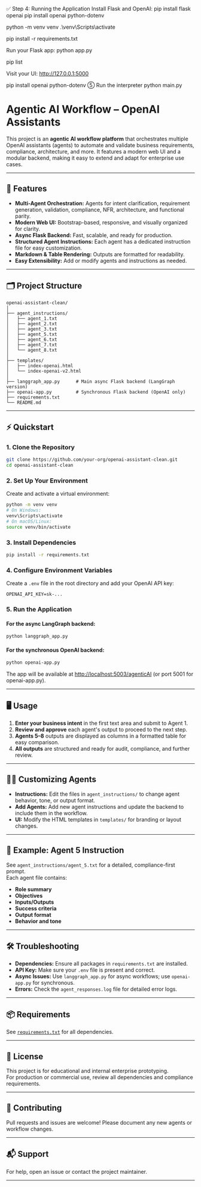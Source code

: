 ✅ Step 4: Running the Application
Install Flask and OpenAI:
pip install flask openai
pip install openai python-dotenv

python -m venv venv
.\venv\Scripts\activate

pip install -r requirements.txt

Run your Flask app:
python app.py

pip list

Visit your UI:
http://127.0.0.1:5000


pip install openai python-dotenv
⑤ Run the interpreter
python main.py


# Agentic AI Workflow – OpenAI Assistants

This project is an **agentic AI workflow platform** that orchestrates multiple OpenAI assistants (agents) to automate and validate business requirements, compliance, architecture, and more. It features a modern web UI and a modular backend, making it easy to extend and adapt for enterprise use cases.

---

## 🚀 Features

- **Multi-Agent Orchestration:** Agents for intent clarification, requirement generation, validation, compliance, NFR, architecture, and functional parity.
- **Modern Web UI:** Bootstrap-based, responsive, and visually organized for clarity.
- **Async Flask Backend:** Fast, scalable, and ready for production.
- **Structured Agent Instructions:** Each agent has a dedicated instruction file for easy customization.
- **Markdown & Table Rendering:** Outputs are formatted for readability.
- **Easy Extensibility:** Add or modify agents and instructions as needed.

---

## 🗂️ Project Structure

```
openai-assistant-clean/
│
├── agent_instructions/
│   ├── agent_1.txt
│   ├── agent_2.txt
│   ├── agent_3.txt
│   ├── agent_5.txt
│   ├── agent_6.txt
│   ├── agent_7.txt
│   └── agent_8.txt
│
├── templates/
│   ├── index-openai.html
│   └── index-openai-v2.html
│
├── langgraph_app.py      # Main async Flask backend (LangGraph version)
├── openai-app.py         # Synchronous Flask backend (OpenAI only)
├── requirements.txt
└── README.md
```

---

## ⚡ Quickstart

### 1. **Clone the Repository**

```sh
git clone https://github.com/your-org/openai-assistant-clean.git
cd openai-assistant-clean
```

### 2. **Set Up Your Environment**

Create and activate a virtual environment:

```sh
python -m venv venv
# On Windows:
venv\Scripts\activate
# On macOS/Linux:
source venv/bin/activate
```

### 3. **Install Dependencies**

```sh
pip install -r requirements.txt
```

### 4. **Configure Environment Variables**

Create a `.env` file in the root directory and add your OpenAI API key:

```
OPENAI_API_KEY=sk-...
```

### 5. **Run the Application**

#### For the async LangGraph backend:
```sh
python langgraph_app.py
```

#### For the synchronous OpenAI backend:
```sh
python openai-app.py
```

The app will be available at [http://localhost:5003/agenticAI](http://localhost:5003/agenticAI) (or port 5001 for openai-app.py).

---

## 🖥️ Usage

1. **Enter your business intent** in the first text area and submit to Agent 1.
2. **Review and approve** each agent's output to proceed to the next step.
3. **Agents 5–8** outputs are displayed as columns in a formatted table for easy comparison.
4. **All outputs** are structured and ready for audit, compliance, and further review.

---

## 🧑‍💻 Customizing Agents

- **Instructions:** Edit the files in `agent_instructions/` to change agent behavior, tone, or output format.
- **Add Agents:** Add new agent instructions and update the backend to include them in the workflow.
- **UI:** Modify the HTML templates in `templates/` for branding or layout changes.

---

## 📝 Example: Agent 5 Instruction

See `agent_instructions/agent_5.txt` for a detailed, compliance-first prompt.  
Each agent file contains:
- **Role summary**
- **Objectives**
- **Inputs/Outputs**
- **Success criteria**
- **Output format**
- **Behavior and tone**

---

## 🛠️ Troubleshooting

- **Dependencies:** Ensure all packages in `requirements.txt` are installed.
- **API Key:** Make sure your `.env` file is present and correct.
- **Async Issues:** Use `langgraph_app.py` for async workflows; use `openai-app.py` for synchronous.
- **Errors:** Check the `agent_responses.log` file for detailed error logs.

---

## 📦 Requirements

See [`requirements.txt`](./requirements.txt) for all dependencies.

---

## 📄 License

This project is for educational and internal enterprise prototyping.  
For production or commercial use, review all dependencies and compliance requirements.

---

## 🤝 Contributing

Pull requests and issues are welcome! Please document any new agents or workflow changes.

---

## 📬 Support

For help, open an issue or contact the project maintainer.

---